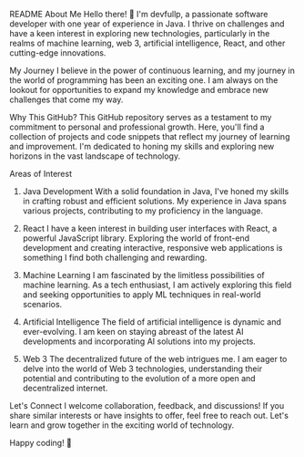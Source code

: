 README
About Me
Hello there! 👋 I'm devfullp, a passionate software developer with one year of experience in Java. I thrive on challenges and have a keen interest in exploring new technologies, particularly in the realms of machine learning, web 3, artificial intelligence, React, and other cutting-edge innovations.

My Journey
I believe in the power of continuous learning, and my journey in the world of programming has been an exciting one. I am always on the lookout for opportunities to expand my knowledge and embrace new challenges that come my way.

Why This GitHub?
This GitHub repository serves as a testament to my commitment to personal and professional growth. Here, you'll find a collection of projects and code snippets that reflect my journey of learning and improvement. I'm dedicated to honing my skills and exploring new horizons in the vast landscape of technology.

Areas of Interest
1. Java Development
With a solid foundation in Java, I've honed my skills in crafting robust and efficient solutions. My experience in Java spans various projects, contributing to my proficiency in the language.

2. React
I have a keen interest in building user interfaces with React, a powerful JavaScript library. Exploring the world of front-end development and creating interactive, responsive web applications is something I find both challenging and rewarding.

3. Machine Learning
I am fascinated by the limitless possibilities of machine learning. As a tech enthusiast, I am actively exploring this field and seeking opportunities to apply ML techniques in real-world scenarios.

4. Artificial Intelligence
The field of artificial intelligence is dynamic and ever-evolving. I am keen on staying abreast of the latest AI developments and incorporating AI solutions into my projects.

5. Web 3
The decentralized future of the web intrigues me. I am eager to delve into the world of Web 3 technologies, understanding their potential and contributing to the evolution of a more open and decentralized internet.

Let's Connect
I welcome collaboration, feedback, and discussions! If you share similar interests or have insights to offer, feel free to reach out. Let's learn and grow together in the exciting world of technology.

Happy coding! 🚀
